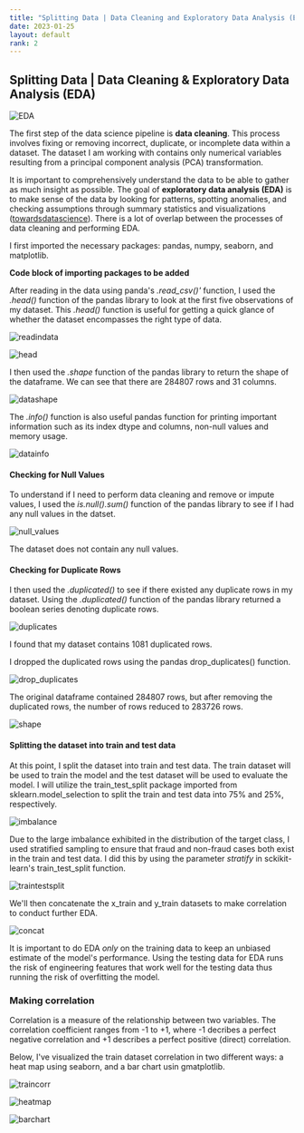 ```yaml
--- 
title: "Splitting Data | Data Cleaning and Exploratory Data Analysis (EDA)"
date: 2023-01-25
layout: default
rank: 2
---
```


## Splitting Data | Data Cleaning & Exploratory Data Analysis (EDA)

![EDA](https://user-images.githubusercontent.com/86743951/218554426-a54bcb7d-68b8-4a77-951d-d02ce1a76642.png)

The first step of the data science pipeline is **data cleaning**. This process involves fixing or removing incorrect, duplicate, or incomplete data within a dataset. The dataset I am working with contains only numerical variables resulting from a principal component analysis (PCA) transformation.

It is important to comprehensively understand the data to be able to gather as much insight as possible. The goal of **exploratory data analysis (EDA)** is to make sense of the data by looking for patterns, spotting anomalies, and checking assumptions through summary statistics and visualizations ([towardsdatascience](https://towardsdatascience.com/exploratory-data-analysis-8fc1cb20fd15)). There is a lot of overlap between the processes of data cleaning and performing EDA.

I first imported the necessary packages: pandas, numpy, seaborn, and matplotlib.

**Code block of importing packages to be added**

After reading in the data using panda's *.read_csv()'* function, I used the *.head()* function of the pandas library to look at the first five observations of my dataset. This *.head()* function is useful for getting a quick glance of whether the dataset encompasses the right type of data.

![readindata](https://user-images.githubusercontent.com/86743951/219407479-0102dc03-e4f9-48ed-bd6c-def8b2bc72ab.png)

![head](https://user-images.githubusercontent.com/86743951/214944882-7877bba7-3458-4de6-8bd7-3e98fd4761cb.png)

I then used the *.shape* function of the pandas library to return the shape of the dataframe. We can see that there are 284807 rows and 31 columns.

![datashape](https://user-images.githubusercontent.com/86743951/218572644-afc75098-b765-4651-ae9b-c4cf47759559.png)

The *.info()* function is also useful pandas function for printing important information such as its index dtype and columns, non-null values and memory usage.

![datainfo](https://user-images.githubusercontent.com/86743951/215006655-682f7a9b-632b-4d45-895e-bbef744514e1.png)

#### Checking for Null Values
To understand if I need to perform data cleaning and remove or impute values, I used the *is.null().sum()* function of the pandas library to see if I had any null values in the datset.

![null_values](https://user-images.githubusercontent.com/86743951/215003746-1351832a-c590-4fb7-b0e0-723957f149c6.png)

The dataset does not contain any null values.

#### Checking for Duplicate Rows
I then used the *.duplicated()* to see if there existed any duplicate rows in my dataset. Using the *.duplicated()* function of the pandas library returned a boolean series denoting duplicate rows. 

![duplicates](https://user-images.githubusercontent.com/86743951/215144874-93d46864-71d0-40a3-ad48-e42dd7f54fac.png)

I found that my dataset contains 1081 duplicated rows. 

I dropped the duplicated rows using the pandas drop_duplicates() function.

![drop_duplicates](https://user-images.githubusercontent.com/86743951/215145698-ac4c8bfd-4eff-4def-aee9-c8dcf5c436eb.png)

The original dataframe contained 284807 rows, but after removing the duplicated rows, the number of rows reduced to 283726 rows. 

![shape](https://user-images.githubusercontent.com/86743951/218567242-10d98d9a-3f6c-4c08-8096-ad15dd5ab926.png)

#### Splitting the dataset into train and test data
At this point, I split the dataset into train and test data. The train dataset will be used to train the model and the test dataset will be used to evaluate the model. I will utilize the train_test_split package imported from sklearn.model_selection to split the train and test data into 75% and 25%, respectively.

![imbalance](https://user-images.githubusercontent.com/86743951/219413476-8e7c00eb-4e7f-454d-a81a-248efaaa2e88.png)

Due to the large imbalance exhibited in the distribution of the target class, I used stratified sampling to ensure that fraud and non-fraud cases both exist in the train and test data. I did this by using the parameter *stratify* in sckikit-learn's train_test_split function. 

![traintestsplit](https://user-images.githubusercontent.com/86743951/219413937-7e8ec37b-d37d-4962-977d-912d723cb555.png) 

We'll then concatenate the x_train and y_train datasets to make correlation to conduct further EDA.

![concat](https://user-images.githubusercontent.com/86743951/219414603-5fe31aff-3dfa-419f-949e-ca159dcb67d9.png)

It is important to do EDA *only* on the training data to keep an unbiased estimate of the model's performance. Using the testing data for EDA runs the risk of engineering features that work well for the testing data thus running the risk of overfitting the model.

### Making correlation

Correlation is a measure of the relationship between two variables. The correlation coefficient ranges from -1 to +1, where -1 decribes a perfect negative correlation and +1 describes a perfect positive (direct) correlation. 

Below, I've visualized the train dataset correlation in two different ways: a heat map using seaborn, and a bar chart usin gmatplotlib. 

![traincorr](https://user-images.githubusercontent.com/86743951/219416190-d09c0636-fb0d-47b7-afed-e33aa85e48ea.png)

![heatmap](https://user-images.githubusercontent.com/86743951/219416980-d8b37a16-5bb6-476b-9be6-1d4e053c928c.png)

![barchart](https://user-images.githubusercontent.com/86743951/219417177-e56b318a-d0d5-4377-9a01-a13ed59c0221.png)













